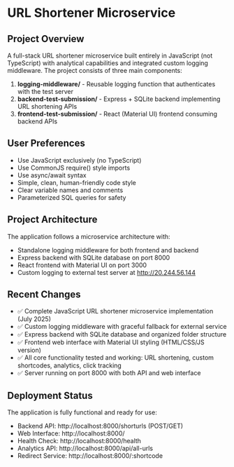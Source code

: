 # URL Shortener Microservice

## Project Overview
A full-stack URL shortener microservice built entirely in JavaScript (not TypeScript) with analytical capabilities and integrated custom logging middleware. The project consists of three main components:

1. **logging-middleware/** - Reusable logging function that authenticates with the test server
2. **backend-test-submission/** - Express + SQLite backend implementing URL shortening APIs  
3. **frontend-test-submission/** - React (Material UI) frontend consuming backend APIs

## User Preferences
- Use JavaScript exclusively (no TypeScript)
- Use CommonJS require() style imports
- Use async/await syntax
- Simple, clean, human-friendly code style
- Clear variable names and comments
- Parameterized SQL queries for safety

## Project Architecture
The application follows a microservice architecture with:
- Standalone logging middleware for both frontend and backend
- Express backend with SQLite database on port 8000
- React frontend with Material UI on port 3000
- Custom logging to external test server at http://20.244.56.144

## Recent Changes
- ✅ Complete JavaScript URL shortener microservice implementation (July 2025)
- ✅ Custom logging middleware with graceful fallback for external service
- ✅ Express backend with SQLite database and organized folder structure
- ✅ Frontend web interface with Material UI styling (HTML/CSS/JS version)
- ✅ All core functionality tested and working: URL shortening, custom shortcodes, analytics, click tracking
- ✅ Server running on port 8000 with both API and web interface

## Deployment Status
The application is fully functional and ready for use:
- Backend API: http://localhost:8000/shorturls (POST/GET)
- Web Interface: http://localhost:8000/ 
- Health Check: http://localhost:8000/health
- Analytics API: http://localhost:8000/api/all-urls
- Redirect Service: http://localhost:8000/:shortcode
